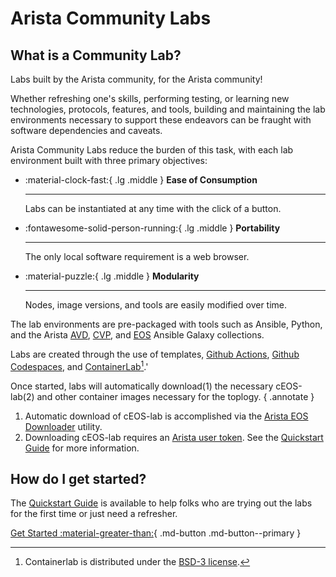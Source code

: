 # Arista Community Labs

## What is a Community Lab?

Labs built by the Arista community, for the Arista community!

Whether refreshing one's skills, performing testing, or learning new technologies, protocols, features, and tools, building and maintaining the lab environments necessary to support these endeavors can be fraught with software dependencies and caveats.

Arista Community Labs reduce the burden of this task, with each lab environment built with three primary objectives:

<div class="grid cards" markdown>

-   :material-clock-fast:{ .lg .middle } __Ease of Consumption__

    ---

    Labs can be instantiated at any time with the click of a button.

-   :fontawesome-solid-person-running:{ .lg .middle } __Portability__

    ---

    The only local software requirement is a web browser.

-   :material-puzzle:{ .lg .middle } __Modularity__

    ---

    Nodes, image versions, and tools are easily modified over time.

</div>

The lab environments are pre-packaged with tools such as Ansible, Python, and the Arista [AVD](https://galaxy.ansible.com/ui/repo/published/arista/avd/), [CVP](https://galaxy.ansible.com/ui/repo/published/arista/cvp/), and [EOS](https://galaxy.ansible.com/ui/repo/published/arista/eos/) Ansible Galaxy collections.

Labs are created through the use of templates, [Github Actions](https://docs.github.com/en/actions), [Github Codespaces](https://github.com/features/codespaces), and [ContainerLab](https://containerlab.dev)[^2].'

Once started, labs will automatically download(1) the necessary cEOS-lab(2) and other container images necessary for the toplogy.
{ .annotate }

1. Automatic download of cEOS-lab is accomplished via the [Arista EOS Downloader](https://pypi.org/project/eos-downloader/) utility.
2. Downloading cEOS-lab requires an [Arista user token](https://www.arista.com/en/users/profile). See the [Quickstart Guide](./quickstart.md) for more information.

## How do I get started?

The [Quickstart Guide](./quickstart.md) is available to help folks who are trying out the labs for the first time or just need a refresher.

[Get Started :material-greater-than:](./quickstart.md){ .md-button .md-button--primary }

[^1]: This site uses the [Pexels](https://www.pexels.com/) royalty-free image library. Thank you to all Pexels authors and contributors!
[^2]: Containerlab is distributed under the [BSD-3 license](https://github.com/srl-labs/containerlab/blob/main/LICENSE).
